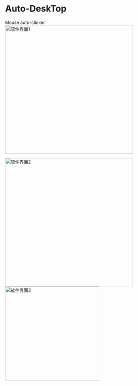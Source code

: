 # Auto-DeskTop
Mouse auto-clicker
<img width="412" alt="软件界面1" src="https://github.com/lv1585870087/Auto-DeskTop/assets/45760920/51dc8138-d33e-46ab-a345-b0dcb8df9dc5">


<img width="412" alt="软件界面2" src="https://github.com/lv1585870087/Auto-DeskTop/assets/45760920/c67d9cd0-1056-4590-bce9-34627f40ff1c">


<img width="303" alt="软件界面3" src="https://github.com/lv1585870087/Auto-DeskTop/assets/45760920/7ee4391c-3c6d-4bce-a0a7-62237148159f">


